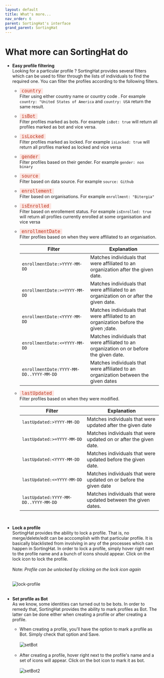 ```yaml
---
layout: default
title: What's more...
nav_order: 6
parent: SortingHat's interface
grand_parent: SortingHat
---
```


# What more can SortingHat do

- <strong>Easy profile filtering</strong><br>
  Looking for a particular profile ? SortingHat provides several filters which can be used to filter through the lists of individuals to find the required one. You can filter the profiles according to the following filters.<br>

  - <code style="background-color: #FBE5E1; color: #C0341D; padding: 0 0.4rem; font-size:15px;">country</code> <br> Filter using either country name or country code . For example `country: "United States of America` and `country: USA` return the same result.<br>
  - <code style="background-color: #FBE5E1; color: #C0341D; padding: 0 0.4rem; font-size:15px;">isBot</code> <br> Filter profiles marked as bots. For example `isBot: true` will return all profiles marked as bot and vice versa.<br>
  - <code style="background-color: #FBE5E1; color: #C0341D; padding: 0 0.4rem; font-size:15px;">isLocked</code> <br> Filter profiles marked as locked. For example `isLocked: true` will return all profiles marked as locked and vice versa<br>
  - <code style="background-color: #FBE5E1; color: #C0341D; padding: 0 0.4rem; font-size:15px;">gender</code> <br> Filter profiles based on their gender. For example `gender: non binary`<br>
  - <code style="background-color: #FBE5E1; color: #C0341D; padding: 0 0.4rem; font-size:15px;">source</code> <br> Filter based on data source. For example `source: Github`<br>
  - <code style="background-color: #FBE5E1; color: #C0341D; padding: 0 0.4rem; font-size:15px;">enrollement</code> <br> Filter based on organisations. For example `enrollment: "Bitergia"`<br>
  - <code style="background-color: #FBE5E1; color: #C0341D; padding: 0 0.4rem; font-size:15px;">isEnrolled</code> <br> Filter based on enrollement status. For example `isEnrolled: true` will return all profiles currently enrolled at some organisation and vice versa<br>
  - <code style="background-color: #FBE5E1; color: #C0341D; padding: 0 0.4rem; font-size:15px;">enrollmentDate</code> <br>
    Filter profiles based on when they were affiliated to an organisation. <br>

    | Filter                                             | Explanation                                                                              |
    | -------------------------------------------------- | ---------------------------------------------------------------------------------------- |
    | <code>enrollmentDate:>YYYY-MM-DD</code>            | Matches individuals that were affiliated to an organization after the given date.        |
    | <code>enrollmentDate:>=YYYY-MM-DD</code>           | Matches individuals that were affiliated to an organization on or after the given date.  |
    | <code>enrollmentDate:&lt;YYYY-MM-DD</code>         | Matches individuals that were affiliated to an organization before the given ;date.      |
    | <code>enrollmentDate:<=YYYY-MM-DD</code>           | Matches individuals that were affiliated to an organization on or before the given date. |
    | <code>enrollmentDate:YYYY-MM-DD..YYYY-MM-DD</code> | Matches individuals that were affiliated to an organization between the given dates      |

  - <code style="background-color: #FBE5E1; color: #C0341D; padding: 0 0.4rem; font-size:15px;">lastUpdated</code> <br>
    Filter profiles based on when they were modified. <br>

    | Filter                                          | Explanation                                                       |
    | ----------------------------------------------- | ----------------------------------------------------------------- |
    | <code>lastUpdated:>YYYY-MM-DD</code>            | Matches individuals that were updated after the given date        |
    | <code>lastUpdated:>=YYYY-MM-DD</code>           | Matches individuals that were updated on or after the given date. |
    | <code>lastUpdated:&lt;YYYY-MM-DD</code>         | Matches individuals that were updated before the given date.      |
    | <code>lastUpdated:<=YYYY-MM-DD</code>           | Matches individuals that were updated on or before the given date |
    | <code>lastUpdated:YYYY-MM-DD..YYYY-MM-DD</code> | Matches individuals that were updated between the given dates.    |

    <br>

- <strong>Lock a profile</strong><br>
  SortingHat provides the ability to lock a profile. That is, no merge/delete/edit can be acccomplish with that particular profile. It is basically blacklisted from involving in any of the processes which can happen in SortingHat. In order to lock a profile, simply hover right next to the profile name and a bunch of icons should appear. Click on the lock icon to lock the profile.<br><br>
  Note: _Profile can be unlocked by clicking on the lock icon again_<br><br>

  <img src="../../../assets/sortinghat/lock-profile.png" alt="lock-profile"><br><br>

- <strong>Set profile as Bot</strong><br>
  As we know, some identities can turned out to be bots. In order to remedy that, SortingHat provides the ability to mark profiles as Bot. The latter can be done either when creating a profile or after creating a profile.<br>
  - When creating a profile, you'll have the option to mark a profile as Bot. Simply check that option and Save.<br><br>
    <img src="../../../assets/sortinghat/setBot.png" alt="setBot"><br><br>
  - After creating a profile, hover right next to the profile's name and a set of icons will appear. Click on the bot icon to mark it as bot.<br><br>
    <img src="../../../assets/sortinghat/setBot2.png" alt="setBot2">
